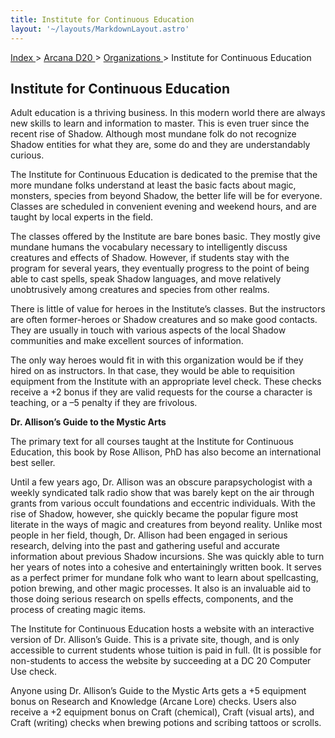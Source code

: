 ```yaml
---
title: Institute for Continuous Education
layout: '~/layouts/MarkdownLayout.astro'
---
```


[ Index ](/) > [ Arcana D20 ](/arcana.d20.srd) > [ Organizations ](/arcana.d20.srd/organizations) > Institute for Continuous Education

##  Institute for Continuous Education

Adult education is a thriving business. In this modern world there are always
new skills to learn and information to master. This is even truer since the
recent rise of Shadow. Although most mundane folk do not recognize Shadow
entities for what they are, some do and they are understandably curious.

The Institute for Continuous Education is dedicated to the premise that the
more mundane folks understand at least the basic facts about magic, monsters,
species from beyond Shadow, the better life will be for everyone. Classes are
scheduled in convenient evening and weekend hours, and are taught by local
experts in the field.

The classes offered by the Institute are bare bones basic. They mostly give
mundane humans the vocabulary necessary to intelligently discuss creatures and
effects of Shadow. However, if students stay with the program for several
years, they eventually progress to the point of being able to cast spells,
speak Shadow languages, and move relatively unobtrusively among creatures and
species from other realms.

There is little of value for heroes in the Institute’s classes. But the
instructors are often former-heroes or Shadow creatures and so make good
contacts. They are usually in touch with various aspects of the local Shadow
communities and make excellent sources of information.

The only way heroes would fit in with this organization would be if they hired
on as instructors. In that case, they would be able to requisition equipment
from the Institute with an appropriate level check. These checks receive a +2
bonus if they are valid requests for the course a character is teaching, or a
–5 penalty if they are frivolous.

**Dr. Allison’s Guide to the Mystic Arts**

The primary text for all courses taught at the Institute for Continuous
Education, this book by Rose Allison, PhD has also become an international
best seller.

Until a few years ago, Dr. Allison was an obscure parapsychologist with a
weekly syndicated talk radio show that was barely kept on the air through
grants from various occult foundations and eccentric individuals. With the
rise of Shadow, however, she quickly became the popular figure most literate
in the ways of magic and creatures from beyond reality. Unlike most people in
her field, though, Dr. Allison had been engaged in serious research, delving
into the past and gathering useful and accurate information about previous
Shadow incursions. She was quickly able to turn her years of notes into a
cohesive and entertainingly written book. It serves as a perfect primer for
mundane folk who want to learn about spellcasting, potion brewing, and other
magic processes. It also is an invaluable aid to those doing serious research
on spells effects, components, and the process of creating magic items.

The Institute for Continuous Education hosts a website with an interactive
version of Dr. Allison’s Guide. This is a private site, though, and is only
accessible to current students whose tuition is paid in full. (It is possible
for non-students to access the website by succeeding at a DC 20 Computer Use
check.

Anyone using Dr. Allison’s Guide to the Mystic Arts gets a +5 equipment bonus
on Research and Knowledge (Arcane Lore) checks. Users also receive a +2
equipment bonus on Craft (chemical), Craft (visual arts), and Craft (writing)
checks when brewing potions and scribing tattoos or scrolls.

